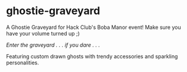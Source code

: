 # ghostie-graveyard
A Ghostie Graveyard for Hack Club's Boba Manor event! Make sure you have your volume turned up ;) 

<i>Enter the graveyard . . .  if you dare . . . </i>

Featuring custom drawn ghosts with trendy accessories and sparkling personalities.
